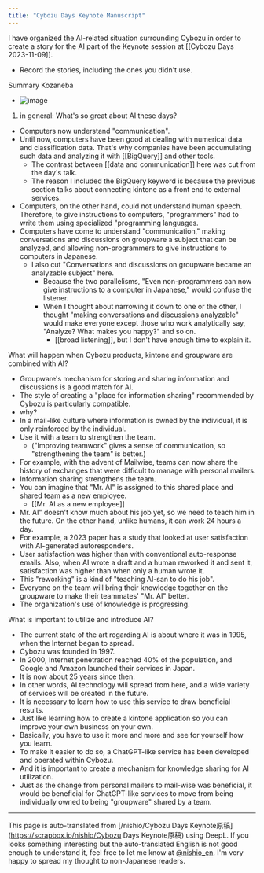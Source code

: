 ```yaml
---
title: "Cybozu Days Keynote Manuscript"
---
```


I have organized the AI-related situation surrounding Cybozu in order to create a story for the AI part of the Keynote session at [[Cybozu Days 2023-11-09]].
- Record the stories, including the ones you didn't use.

Summary Kozaneba
- ![image](https://gyazo.com/932c41a881fad7b4de445dd084638553/thumb/1000)


1. in general: What's so great about AI these days?
- Computers now understand "communication".
- Until now, computers have been good at dealing with numerical data and classification data. That's why companies have been accumulating such data and analyzing it with [[BigQuery]] and other tools.
    - The contrast between [[data and communication]] here was cut from the day's talk.
    - The reason I included the BigQuery keyword is because the previous section talks about connecting kintone as a front end to external services.
- Computers, on the other hand, could not understand human speech. Therefore, to give instructions to computers, "programmers" had to write them using specialized "programming languages.
- Computers have come to understand "communication," making conversations and discussions on groupware a subject that can be analyzed, and allowing non-programmers to give instructions to computers in Japanese.
    - I also cut "Conversations and discussions on groupware became an analyzable subject" here.
        - Because the two parallelisms, "Even non-programmers can now give instructions to a computer in Japanese," would confuse the listener.
        - When I thought about narrowing it down to one or the other, I thought "making conversations and discussions analyzable" would make everyone except those who work analytically say, "Analyze? What makes you happy?" and so on.
            - [[broad listening]], but I don't have enough time to explain it.

What will happen when Cybozu products, kintone and groupware are combined with AI?
- Groupware's mechanism for storing and sharing information and discussions is a good match for AI.
- The style of creating a "place for information sharing" recommended by Cybozu is particularly compatible.
- why?
- In a mail-like culture where information is owned by the individual, it is only reinforced by the individual.
- Use it with a team to strengthen the team.
    - ("Improving teamwork" gives a sense of communication, so "strengthening the team" is better.)
- For example, with the advent of Mailwise, teams can now share the history of exchanges that were difficult to manage with personal mailers.
- Information sharing strengthens the team.
- You can imagine that "Mr. AI" is assigned to this shared place and shared team as a new employee.
    - [[Mr. AI as a new employee]]
- Mr. AI" doesn't know much about his job yet, so we need to teach him in the future. On the other hand, unlike humans, it can work 24 hours a day.
- For example, a 2023 paper has a study that looked at user satisfaction with AI-generated autoresponders.
- User satisfaction was higher than with conventional auto-response emails. Also, when AI wrote a draft and a human reworked it and sent it, satisfaction was higher than when only a human wrote it.
- This "reworking" is a kind of "teaching AI-san to do his job".
- Everyone on the team will bring their knowledge together on the groupware to make their teammates' "Mr. AI" better.
- The organization's use of knowledge is progressing.

What is important to utilize and introduce AI?
- The current state of the art regarding AI is about where it was in 1995, when the Internet began to spread.
- Cybozu was founded in 1997.
- In 2000, Internet penetration reached 40% of the population, and Google and Amazon launched their services in Japan.
- It is now about 25 years since then.
- In other words, AI technology will spread from here, and a wide variety of services will be created in the future.
- It is necessary to learn how to use this service to draw beneficial results.
- Just like learning how to create a kintone application so you can improve your own business on your own.
- Basically, you have to use it more and more and see for yourself how you learn.
- To make it easier to do so, a ChatGPT-like service has been developed and operated within Cybozu.
- And it is important to create a mechanism for knowledge sharing for AI utilization.
- Just as the change from personal mailers to mail-wise was beneficial, it would be beneficial for ChatGPT-like services to move from being individually owned to being "groupware" shared by a team.

---
This page is auto-translated from [/nishio/Cybozu Days Keynote原稿](https://scrapbox.io/nishio/Cybozu Days Keynote原稿) using DeepL. If you looks something interesting but the auto-translated English is not good enough to understand it, feel free to let me know at [@nishio_en](https://twitter.com/nishio_en). I'm very happy to spread my thought to non-Japanese readers.